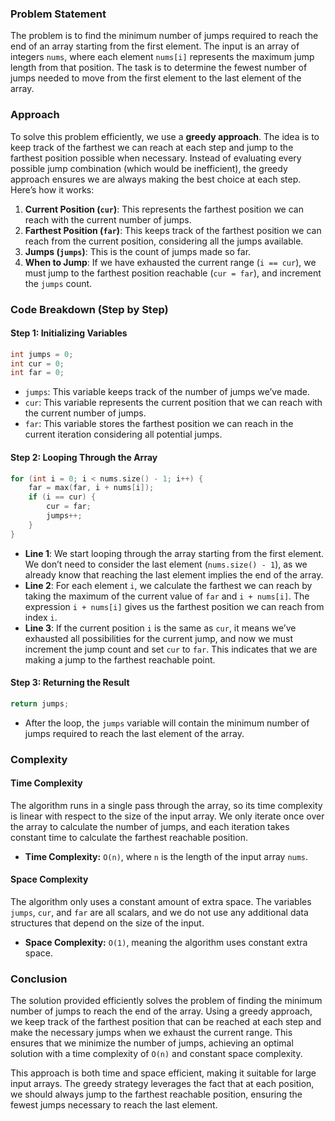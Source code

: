 ### Problem Statement

The problem is to find the minimum number of jumps required to reach the end of an array starting from the first element. The input is an array of integers `nums`, where each element `nums[i]` represents the maximum jump length from that position. The task is to determine the fewest number of jumps needed to move from the first element to the last element of the array.

### Approach

To solve this problem efficiently, we use a **greedy approach**. The idea is to keep track of the farthest we can reach at each step and jump to the farthest position possible when necessary. Instead of evaluating every possible jump combination (which would be inefficient), the greedy approach ensures we are always making the best choice at each step. Here’s how it works:

1. **Current Position (`cur`)**: This represents the farthest position we can reach with the current number of jumps.
2. **Farthest Position (`far`)**: This keeps track of the farthest position we can reach from the current position, considering all the jumps available.
3. **Jumps (`jumps`)**: This is the count of jumps made so far.
4. **When to Jump**: If we have exhausted the current range (`i == cur`), we must jump to the farthest position reachable (`cur = far`), and increment the `jumps` count.

### Code Breakdown (Step by Step)

#### Step 1: Initializing Variables

```cpp
int jumps = 0;
int cur = 0;
int far = 0;
```

- `jumps`: This variable keeps track of the number of jumps we’ve made.
- `cur`: This variable represents the current position that we can reach with the current number of jumps.
- `far`: This variable stores the farthest position we can reach in the current iteration considering all potential jumps.

#### Step 2: Looping Through the Array

```cpp
for (int i = 0; i < nums.size() - 1; i++) {
    far = max(far, i + nums[i]);
    if (i == cur) {
        cur = far;
        jumps++;
    }
}
```

- **Line 1**: We start looping through the array starting from the first element. We don’t need to consider the last element (`nums.size() - 1`), as we already know that reaching the last element implies the end of the array.
- **Line 2**: For each element `i`, we calculate the farthest we can reach by taking the maximum of the current value of `far` and `i + nums[i]`. The expression `i + nums[i]` gives us the farthest position we can reach from index `i`.
- **Line 3**: If the current position `i` is the same as `cur`, it means we’ve exhausted all possibilities for the current jump, and now we must increment the jump count and set `cur` to `far`. This indicates that we are making a jump to the farthest reachable point.

#### Step 3: Returning the Result

```cpp
return jumps;
```

- After the loop, the `jumps` variable will contain the minimum number of jumps required to reach the last element of the array.

### Complexity

#### Time Complexity

The algorithm runs in a single pass through the array, so its time complexity is linear with respect to the size of the input array. We only iterate once over the array to calculate the number of jumps, and each iteration takes constant time to calculate the farthest reachable position.

- **Time Complexity:** `O(n)`, where `n` is the length of the input array `nums`.

#### Space Complexity

The algorithm only uses a constant amount of extra space. The variables `jumps`, `cur`, and `far` are all scalars, and we do not use any additional data structures that depend on the size of the input.

- **Space Complexity:** `O(1)`, meaning the algorithm uses constant extra space.

### Conclusion

The solution provided efficiently solves the problem of finding the minimum number of jumps to reach the end of the array. Using a greedy approach, we keep track of the farthest position that can be reached at each step and make the necessary jumps when we exhaust the current range. This ensures that we minimize the number of jumps, achieving an optimal solution with a time complexity of `O(n)` and constant space complexity.

This approach is both time and space efficient, making it suitable for large input arrays. The greedy strategy leverages the fact that at each position, we should always jump to the farthest reachable position, ensuring the fewest jumps necessary to reach the last element.